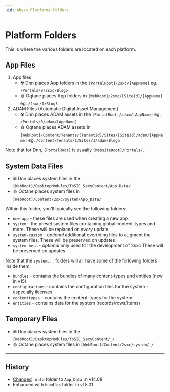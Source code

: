 ```yaml
---
uid: Abyss.Platforms.Folders
---
```


# Platform Folders

This is where the various folders are located on each platform.

## App Files

1. App files
    * ☢️ Dnn places App folders in the `[PortalRoot]/2sxc/[AppName]` eg. `/Portals/0/2sxc/Blog5`
    * 🩸 Oqtane places App folders in `[WebRoot]/2sxc/[SiteId]/[AppName]` eg. `/2sxc/1/Blog5`
1. ADAM Files (Automatic Digital Asset Management)
    * ☢️ Dnn places ADAM assets in the `[PortalRoot]/adam/[AppName]` eg. `/Portals/0/adam/[AppName]`
    * 🩸 Oqtane places ADAM assets in `[WebRoot]/Content/Tenants/[TenantId]/Sites/[SiteId]/adam/[AppName]` eg. `/Content/Tenants/1/Sites/1/adam/Blog5`

Note that for Dnn, `[PortalRoot]` is usually `[WebsiteRoot]/Portals/`.

## System Data Files

* ☢️ Dnn places system files in the `[WebRoot]/DesktopModules/ToSIC_SexyContent/App_Data/`
* 🩸 Oqtane places system files in `[WebRoot]/Content/2sxc/system/App_Data/`

Within this folder, you'll typically see the following folders:

* `new-app` - these files are used when creating a new app.
* `system` - the preset system files containing global content-types and more.
    These will be replaced on _every_ update
* `system-custom` - _optional_ additional overriding files to augment the system files.
    These will be preserved on updates
* `system-beta` - _optional_ only used for the development of 2sxc
    These will be preserved on updates

Note that the `system...` folders will all have some of the following folders inside them:

* `bundles` - contains the bundles of many content-types and entities (new in v15)
* `configurations` - contains the configuration files for the system - especially licenses
* `contenttypes` - contains the content-types for the system
* `entities` - contains data for the system (records/rows/items)

## Temporary Files

* ☢️ Dnn places system files in the `[WebRoot]/DesktopModules/ToSIC_SexyContent/_/`
* 🩸 Oqtane places system files in `[WebRoot]/Content/2sxc/system/_/`

---

## History

* [Changed](xref:Abyss.Releases.History.V14.AppDataFolder) `.data` folder to `App_Data` in v14.08
* Enhanced with `bundles` folder in v15.01

